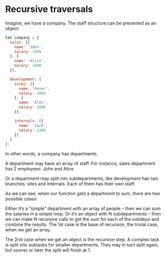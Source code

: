 # Recursive traversals
Imagine, we have a company. The staff structure can be presented as an object:

```javascript
let company = {
  sales: [{
    name: 'John',
    salary: 1000
  }, {
    name: 'Alice',
    salary: 1600
  }],

  development: {
    sites: [{
      name: 'Peter',
      salary: 2000
    }, {
      name: 'Alex',
      salary: 1800
    }],

    internals: [{
      name: 'Jack',
      salary: 1300
    }]
  }
};
```

In other words, a company has departments.

A department may have an array of staff. For instance, sales department has 2 employees: John and Alice.

Or a department may split into subdepartments, like development has two branches: sites and internals. Each of them has their own staff.

As we can see, when our function gets a department to sum, there are two possible cases:

Either it’s a “simple” department with an array of people – then we can sum the salaries in a simple loop.
Or it’s an object with N subdepartments – then we can make N recursive calls to get the sum for each of the subdeps and combine the results.
The 1st case is the base of recursion, the trivial case, when we get an array.

The 2nd case when we get an object is the recursive step. A complex task is split into subtasks for smaller departments. They may in turn split again, but sooner or later the split will finish at 1.